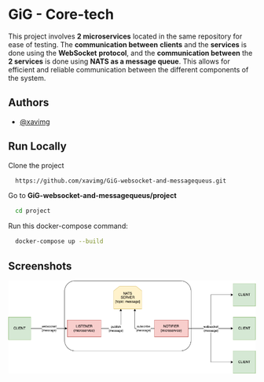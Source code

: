 
# GiG - Core-tech 

This project involves **2 microservices** located in the same repository for ease of testing. The **communication between** **clients** and the **services** is done using the **WebSocket** **protocol**, and the **communication between** the **2 services** is done using **NATS as a message queue**. This allows for efficient and reliable communication between the different components of the system.

## Authors

- [@xavimg](https://github.com/xavimg)


## Run Locally

Clone the project

```bash
  https://github.com/xavimg/GiG-websocket-and-messagequeus.git
```

Go to **GiG-websocket-and-messagequeus/project**

```bash
  cd project
```
Run this docker-compose command:

```bash
  docker-compose up --build
```


## Screenshots

![diagram](diagram.png)

